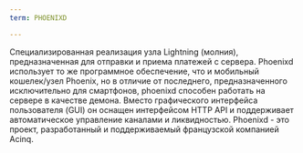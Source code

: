 ```yaml
---
term: PHOENIXD

---
```

Специализированная реализация узла Lightning (молния), предназначенная для отправки и приема платежей с сервера. Phoenixd использует то же программное обеспечение, что и мобильный кошелек/узел Phoenix, но в отличие от последнего, предназначенного исключительно для смартфонов, phoenixd способен работать на сервере в качестве демона. Вместо графического интерфейса пользователя (GUI) он оснащен интерфейсом HTTP API и поддерживает автоматическое управление каналами и ликвидностью. Phoenixd - это проект, разработанный и поддерживаемый французской компанией Acinq.